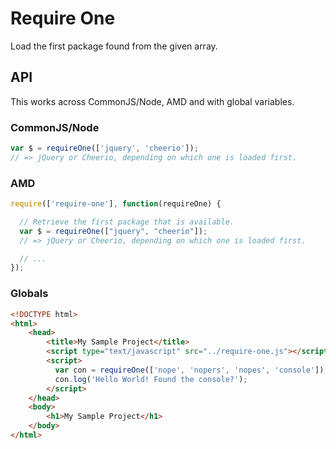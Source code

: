 # Require One

Load the first package found from the given array.

## API

This works across CommonJS/Node, AMD and with global variables.

### CommonJS/Node

``` javascript
var $ = requireOne(['jquery', 'cheerio']);
// => jQuery or Cheerio, depending on which one is loaded first.
```

### AMD

``` javascript
require(['require-one'], function(requireOne) {

  // Retrieve the first package that is available.
  var $ = requireOne(["jquery", "cheerio"]);
  // => jQuery or Cheerio, depending on which one is loaded first.

  // ...
});
```

### Globals

``` html
<!DOCTYPE html>
<html>
    <head>
        <title>My Sample Project</title>
        <script type="text/javascript" src="../require-one.js"></script>
        <script>
          var con = requireOne(['nope', 'nopers', 'nopes', 'console']);
          con.log('Hello World! Found the console?');
        </script>
    </head>
    <body>
        <h1>My Sample Project</h1>
    </body>
</html>